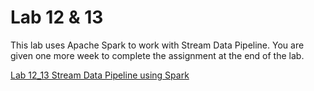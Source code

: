 # Lab 12 & 13

This lab uses Apache Spark to work with Stream Data Pipeline. You are given one more week to complete the assignment at the end of the lab.

[Lab 12_13 Stream Data Pipeline using Spark](./lab12_13%20stream_data_pipeline_3_spark.html)
